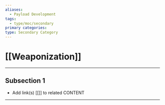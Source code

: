 ```yaml
---
aliases:
  - Payload Development
tags:
  - type/moc/secondary
primary categories:
type: Secondary Category
---
```

# [[Weaponization]]

***

## Subsection 1

* Add link(s) [[]] to related CONTENT

***

